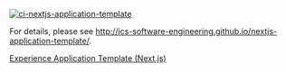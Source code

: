 [![ci-nextjs-application-template](https://github.com/ics-software-engineering/nextjs-application-template/actions/workflows/ci.yml/badge.svg)](https://github.com/ics-software-engineering/nextjs-application-template/actions/workflows/ci.yml)

For details, please see http://ics-software-engineering.github.io/nextjs-application-template/.

[Experience Application Template (Next.js)](http://courses.ics.hawaii.edu/ics314s25/morea/nextjs-2/experience-nextjs-application-template.html)
